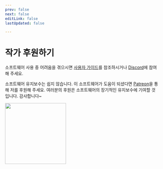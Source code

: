 ```yaml
---
prev: false
next: false
editLink: false
lastUpdated: false

---
```


# 작가 후원하기

소프트웨어 사용 중 어려움을 겪으시면 [사용자 가이드](/)를 참조하시거나 [Discord](https://discord.com/invite/ErtDwVeAbB)에 참여해 주세요.

소프트웨어 유지보수는 쉽지 않습니다. 이 소프트웨어가 도움이 되셨다면 [Patreon](https://patreon.com/HIllya51)을 통해 저를 후원해 주세요. 여러분의 후원은 소프트웨어의 장기적인 유지보수에 기여할 것입니다. 감사합니다~

<a href="https://patreon.com/HIllya51" target='_blank'><img width="200" src="/become_a_patron_4x1_black_logo_white_text_on_coral.svg"></a>
